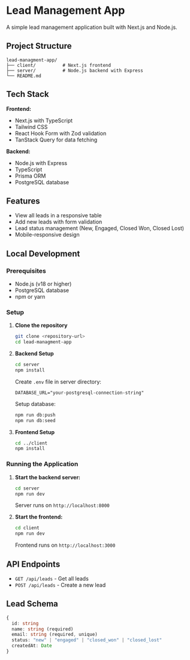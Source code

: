 # Lead Management App

A simple lead management application built with Next.js and Node.js.

## Project Structure

```
lead-managment-app/
├── client/          # Next.js frontend
├── server/          # Node.js backend with Express
└── README.md
```

## Tech Stack

**Frontend:**
- Next.js with TypeScript
- Tailwind CSS
- React Hook Form with Zod validation
- TanStack Query for data fetching

**Backend:**
- Node.js with Express
- TypeScript
- Prisma ORM
- PostgreSQL database

## Features

- View all leads in a responsive table
- Add new leads with form validation
- Lead status management (New, Engaged, Closed Won, Closed Lost)
- Mobile-responsive design

## Local Development

### Prerequisites
- Node.js (v18 or higher)
- PostgreSQL database
- npm or yarn

### Setup

1. **Clone the repository**
   ```bash
   git clone <repository-url>
   cd lead-managment-app
   ```

2. **Backend Setup**
   ```bash
   cd server
   npm install
   ```

   Create `.env` file in server directory:
   ```env
   DATABASE_URL="your-postgresql-connection-string"
   ```

   Setup database:
   ```bash
   npm run db:push
   npm run db:seed
   ```

3. **Frontend Setup**
   ```bash
   cd ../client
   npm install
   ```

### Running the Application

1. **Start the backend server:**
   ```bash
   cd server
   npm run dev
   ```
   Server runs on `http://localhost:8000`

2. **Start the frontend:**
   ```bash
   cd client
   npm run dev
   ```
   Frontend runs on `http://localhost:3000`

## API Endpoints

- `GET /api/leads` - Get all leads
- `POST /api/leads` - Create a new lead

## Lead Schema

```typescript
{
  id: string
  name: string (required)
  email: string (required, unique)
  status: "new" | "engaged" | "closed_won" | "closed_lost"
  createdAt: Date
}
```